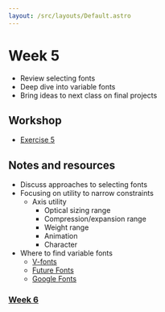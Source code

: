 ```yaml
---
layout: /src/layouts/Default.astro
---
```


<!-- @format -->

# Week 5

- Review selecting fonts
- Deep dive into variable fonts
- Bring ideas to next class on final projects

## Workshop

- [Exercise 5](https://codepen.io/scottkellum/pen/ZEorxgp)

## Notes and resources

- Discuss approaches to selecting fonts
- Focusing on utility to narrow constraints
  - Axis utility
    - Optical sizing range
    - Compression/expansion range
    - Weight range
    - Animation
    - Character
- Where to find variable fonts
  - [V-fonts](https://v-fonts.com/)
  - [Future Fonts](https://www.futurefonts.xyz/)
  - [Google Fonts](https://fonts.google.com/)

### [Week 6](week6)
